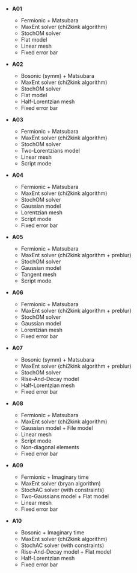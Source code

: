 * **A01**
    * Fermionic + Matsubara
    * MaxEnt solver (chi2kink algorithm)
    * StochOM solver
    * Flat model
    * Linear mesh
    * Fixed error bar

* **A02**
    * Bosonic (symm) + Matsubara
    * MaxEnt solver (chi2kink algorithm)
    * StochOM solver
    * Flat model
    * Half-Lorentzian mesh
    * Fixed error bar

* **A03**
    * Fermionic + Matsubara
    * MaxEnt solver (chi2kink algorithm)
    * StochOM solver
    * Two-Lorentzians model
    * Linear mesh
    * Script mode

* **A04**
    * Fermionic + Matsubara
    * MaxEnt solver (chi2kink algorithm)
    * StochOM solver
    * Gaussian model
    * Lorentzian mesh
    * Script mode
    * Fixed error bar

* **A05**
    * Fermionic + Matsubara
    * MaxEnt solver (chi2kink algorithm + preblur)
    * StochOM solver
    * Gaussian model
    * Tangent mesh
    * Script mode

* **A06**
    * Fermionic + Matsubara
    * MaxEnt solver (chi2kink algorithm + preblur)
    * StochOM solver
    * Gaussian model
    * Lorentzian mesh
    * Fixed error bar

* **A07**
    * Bosonic (symm) + Matsubara
    * MaxEnt solver (chi2kink algorithm + preblur)
    * StochOM solver
    * Rise-And-Decay model
    * Half-Lorentzian mesh
    * Fixed error bar

* **A08**
    * Fermionic + Matsubara 
    * MaxEnt solver (chi2kink algorithm)
    * Gaussian model + File model
    * Linear mesh
    * Script mode
    * Non-diagonal elements
    * Fixed error bar

* **A09**
    * Fermionic + Imaginary time
    * MaxEnt solver (bryan algorithm)
    * StochAC solver (with constraints)
    * Two-Gaussians model + Flat model
    * Linear mesh
    * Fixed error bar

* **A10**
    * Bosonic + Imaginary time
    * MaxEnt solver (chi2kink algorithm)
    * StochAC solver (with constraints)
    * Rise-And-Decay model + Flat model
    * Half-Lorentzian mesh
    * Fixed error bar
